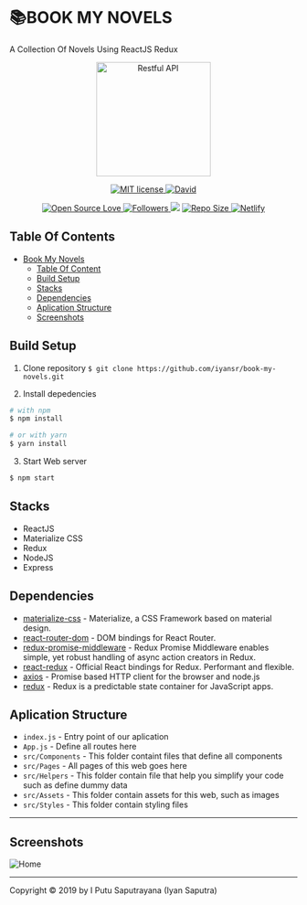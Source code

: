 # 📚BOOK MY NOVELS

A Collection Of Novels Using ReactJS Redux

<p align="center">
  <a href="https://nodejs.org/">
    <img title="Restful API" height='200' src="https://res.cloudinary.com/iyansrcloud/image/upload/v1573753533/git/purple_r25rq7.jpg">
  </a>
</p>
<p align="center">
  <a href="http://opensource.org/licenses/MIT">
    <img title="MIT license" src="http://img.shields.io/badge/license-MIT-brightgreen.svg">
  </a>
    <a href="#">
    <img alt="David" src="https://img.shields.io/david/dev/iyansr/book-my-novels">
  </a>
</p>
<p align="center">
  <a href="#">
    <img title="Open Source Love" src="https://badges.frapsoft.com/os/v1/open-source.svg?v=102">
  </a>
  <a href="https://github.com/iyansr?tab=followers">
    <img title="Followers" src="https://img.shields.io/github/followers/iyansr?style=social">
  </a>
  <a href="https://github.com/prettier/prettier"><img src="https://img.shields.io/badge/styled_with-prettier-ff69b4.svg"></a>
  <a href="#">
    <img title="Repo Size" src="https://img.shields.io/github/repo-size/iyansr/book-my-novels">
  </a>
  <a href="https://amazing-ardinghelli-e67969.netlify.com/">
    <img title="Netlify" src="https://api.netlify.com/api/v1/badges/2a2e2140-fa43-4c5d-95af-b0f01655a0b7/deploy-status">
  </a>
</p>

## Table Of Contents

- [Book My Novels](#book-my-novels)
  - [Table Of Content](#table-of-content)
  - [Build Setup](#build-setup)
  - [Stacks](#stacks)
  - [Dependencies](#dependencies)
  - [Aplication Structure](#aplication-Structure)
  - [Screenshots](#screenshots)

## Build Setup

1. Clone repository
   `$ git clone https://github.com/iyansr/book-my-novels.git`

2. Install depedencies

```bash
# with npm
$ npm install

# or with yarn
$ yarn install
```

3. Start Web server

```bash
$ npm start
```

## Stacks

- ReactJS
- Materialize CSS
- Redux
- NodeJS
- Express

## Dependencies

- [materialize-css](https://www.npmjs.com/package/materialize-css) - Materialize, a CSS Framework based on material design.
- [react-router-dom](https://www.npmjs.com/package/react-router-dom) - DOM bindings for React Router.
- [redux-promise-middleware](https://www.npmjs.com/package/redux-promise-middleware) - Redux Promise Middleware enables simple, yet robust handling of async action creators in Redux.
- [react-redux](https://www.npmjs.com/package/react-redux) - Official React bindings for Redux. Performant and flexible.
- [axios](https://www.npmjs.com/package/axios) - Promise based HTTP client for the browser and node.js
- [redux](https://www.npmjs.com/package/redux) - Redux is a predictable state container for JavaScript apps.

## Aplication Structure

- `index.js` - Entry point of our aplication
- `App.js` - Define all routes here
- `src/Components` - This folder containt files that define all components
- `src/Pages` - All pages of this web goes here
- `src/Helpers` - This folder contain file that help you simplify your code such as define dummy data
- `src/Assets` - This folder contain assets for this web, such as images
- `src/Styles` - This folder contain styling files

---

## Screenshots

![Home](https://res.cloudinary.com/iyansrcloud/image/upload/v1573753070/git/screencapture-amazing-ardinghelli-e67969-netlify-2019-11-15-00_26_10_n2lway.jpg)

---

Copyright © 2019 by I Putu Saputrayana (Iyan Saputra)
